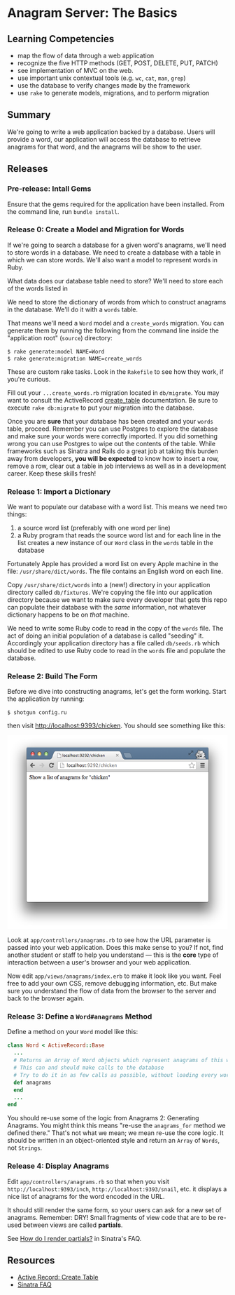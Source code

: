 # Anagram Server: The Basics

## Learning Competencies

* map the flow of data through a web application
* recognize the five HTTP methods (GET, POST, DELETE, PUT, PATCH)
* see implementation of MVC on the web.
* use important unix contextual tools (e.g. `wc`, `cat`, `man`, `grep`)
* use the database to verify changes made by the framework
* use `rake` to generate models, migrations, and to perform migration


## Summary
We're going to write a web application backed by a database.  Users will provide a word, our application will access the database to retrieve anagrams for that word, and the anagrams will be show to the user.


## Releases
### Pre-release: Intall Gems
Ensure that the gems required for the application have been installed.  From the command line, run `bundle install`.


### Release 0: Create a Model and Migration for Words
If we're going to search a database for a given word's anagrams, we'll need to store words in a database.  We need to create a database with a table in which we can store words.  We'll also want a model to represent words in Ruby.

What data does our database table need to store?  We'll need to store each of the words listed in 



We need to store the dictionary of words from which to construct
anagrams in the database.  We'll do it with a `words` table.

That means we'll need a `Word` model and a `create_words` migration.  You can
generate them by running the following from the command line inside the
"application root" (`source`) directory:

```text
$ rake generate:model NAME=Word
$ rake generate:migration NAME=create_words
```

These are custom rake tasks.  Look in the `Rakefile` to see how they work, if you're curious.

Fill out your `...create_words.rb` migration located in `db/migrate`.  You may
want to consult the ActiveRecord [create_table][] documentation.  Be sure to
execute `rake db:migrate` to put your migration into the database.

Once you are **sure** that your database has been created and your `words`
table, proceed.  Remember you can use Postgres to explore the database and make
sure your words were correctly imported.  If you did something wrong you can
use Postgres to wipe out the contents of the table.  While frameworks such as
Sinatra and Rails do a great job at taking this burden away from developers,
**you will be expected** to know how to insert a row, remove a row, clear out a
table in job interviews as well as in a development career.  Keep these skills
fresh!

### Release 1: Import a Dictionary



We want to populate our database with a word list. This means we need two
things:

1. a source word list (preferably with one word per line)
1. a Ruby program that reads the source word list and for each line in the list
  creates a new instance of our `Word` class in the `words` table in the database

Fortunately Apple has provided a word list on every Apple machine in the file:
`/usr/share/dict/words`.  The file contains an English word on each line.

Copy `/usr/share/dict/words` into a (new!) directory in your application
directory called `db/fixtures`. We're copying the file into our application
directory because we want to make sure every developer that gets this repo can
populate their database with the _same_ information, not whatever dictionary
happens to be on _that_ machine.

We need to write some Ruby code to read in the copy of the `words` file. The
act of doing an initial population of a database is called "seeding" it.
Accordingly your application directory has a file called `db/seeds.rb` which
should be edited to use Ruby code to read in the `words` file and populate the
database.

### Release 2: Build The Form

Before we dive into constructing anagrams, let's get the form working.  Start
the application by running:

```text
$ shotgun config.ru
```
then visit [http://localhost:9393/chicken](http://localhost:9393/chicken).  You should see something like this:

<p style="text-align: center">
<img src="/screenshot.png">
</p>

Look at `app/controllers/anagrams.rb` to see how the URL parameter is passed into
your web application.  Does this make sense to you?  If not, find another
student or staff to help you understand &mdash; this is the **core** type of
interaction between a user's browser and your web application.

Now edit `app/views/anagrams/index.erb` to make it look like you want.  Feel free to add
your own CSS, remove debugging information, etc.  But make sure you understand
the flow of data from the browser to the server and back to the browser again.

### Release 3: Define a `Word#anagrams` Method

Define a method on your `Word` model like this:

```ruby
class Word < ActiveRecord::Base
  ...
  # Returns an Array of Word objects which represent anagrams of this word
  # This can and should make calls to the database
  # Try to do it in as few calls as possible, without loading every word into memory.  If you can't, that's ok.
  def anagrams
  end
  ...
end
```

You should re-use some of the logic from Anagrams 2: Generating Anagrams.  You
might think this means "re-use the `anagrams_for` method we defined there."
That's not what we mean; we mean re-use the core logic.  It should be written
in an object-oriented style and return an `Array` of `Words`, not `Strings`.

### Release 4: Display Anagrams

Edit `app/controllers/anagrams.rb` so that when you visit
`http://localhost:9393/inch`, `http://localhost:9393/snail`, etc. it
displays a nice list of anagrams for the word encoded in the URL.

It should still render the same form, so your users can ask for a new set of
anagrams.  Remember: DRY!  Small fragments of view code that are to be re-used
between views are called **partials**.

See [How do I render partials?][sinatra_partials] in
Sinatra's FAQ.

## Resources

* [Active Record: Create Table][create_table]
* [Sinatra FAQ][sinatra_partials]

[create_table]: http://api.rubyonrails.org/classes/ActiveRecord/ConnectionAdapters/SchemaStatements.html#method-i-create_table
[sinatra_partials]: http://www.sinatrarb.com/faq.html#partials
